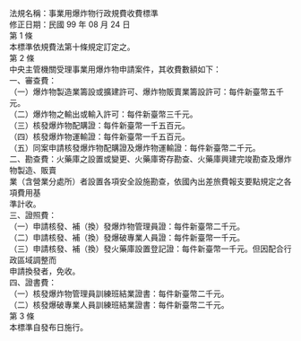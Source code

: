 法規名稱：事業用爆炸物行政規費收費標準  
修正日期：民國 99 年 08 月 24 日  
第 1 條  
本標準依規費法第十條規定訂定之。  
第 2 條  
中央主管機關受理事業用爆炸物申請案件，其收費數額如下：  
一、審查費：  
（一）爆炸物製造業籌設或擴建許可、爆炸物販賣業籌設許可：每件新臺幣五千元。  
（二）爆炸物之輸出或輸入許可：每件新臺幣三千元。  
（三）核發爆炸物配購證：每件新臺幣一千五百元。  
（四）核發爆炸物運輸證：每件新臺幣一千五百元。  
（五）同案申請核發爆炸物配購證及爆炸物運輸證：每件新臺幣二千元。  
二、勘查費：火藥庫之設置或變更、火藥庫寄存勘查、火藥庫興建完竣勘查及爆炸物製造、販賣  
業（含營業分處所）者設置各項安全設施勘查，依國內出差旅費報支要點規定之各項費用基  
準計收。  
三、證照費：  
（一）申請核發、補（換）發爆炸物管理員證：每件新臺幣二千元。  
（二）申請核發、補（換）發爆破專業人員證：每件新臺幣一千元。  
（三）申請核發、補（換）發火藥庫設置登記證：每件新臺幣一千元。但因配合行政區域調整而  
申請換發者，免收。  
四、證書費：  
（一）核發爆炸物管理員訓練班結業證書：每件新臺幣二千元。  
（二）核發爆破專業人員訓練班結業證書：每件新臺幣二千元。  
第 3 條  
本標準自發布日施行。  


